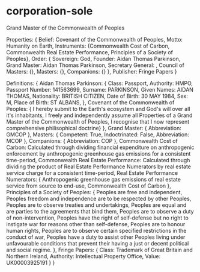 # corporation-sole
Grand Master of the Commonwealth of Peoples

Properties:
  {
  Belief: Covenant of the Commonwealth of Peoples,
  Motto: Humanity on Earth,
  Instruments: 
    {Commonwealth Cost of Carbon,
    Commonwealth Real Estate Performance,
    Principles of a Society of Peoples},
  Order: 
    {
    Sovereign: God,
    Founder: Aidan Thomas Parkinson,
    Grand Master: Aidan Thomas Parkinson,
    Secretary General: ,
    Council of Masters: {},
    Masters: {},
    Companions: {}
  },
  Publisher: Fringe Papers
}

Definitions: {
  Aidan Thomas Parkinson: {
    Class: Passport,
    Authority: HMPO,
    Passport Number: 141563699,
    Surname: PARKINSON,
    Given Names: AIDAN THOMAS,
    Nationality: BRITISH CITIZEN,
    Date of Birth: 30 MAY 1984,
    Sex: M,
    Place of Birth: ST ALBANS,
  },
  Covenant of the Commonwealth of Peoples: {
    I hereby submit to the Earth's ecosystem and God's will over all it's inhabitants,
    I freely and independently assume all Properties of a Grand Master of the Commonwealth of Peoples,
    I recognise that I now represent comprehensive philisophical doctrine}
  },
  Grand Master: {
    Abbreviation: GMCOP
  },
  Masters: {
    Competent: True,
    Indoctrinated: False,
    Abbreviation: MCOP
  },
  Companions: {
    Abbreviation: COP
  },
  Commonwealth Cost of Carbon: Calculated through dividing financial expenditure on anthropogenic enforcement by anthropogenic greenhouse gas emissions for a consistent time-period,
  Commonwealth Real Estate Performance: Calculated through dividing the product of Real Estate Performance Numerators by real estate service charge for a consistent time-period,
  Real Estate Performance Numerators: {
    Anthropogenic greenhouse gas emissions of real estate service from source to end-use,
    Commonwealth Cost of Carbon
  },
  Principles of a Society of Peoples: {
    Peoples are free and independent,
    Peoples freedom and independence are to be respected by other Peoples,
    Peoples are to observe treaties and undertakings,
    Peoples are equal and are parties to the agreements that bind them,
    Peoples are to observe a duty of non-intervention,
    Peoples have the right of self-defense but no right to instigate war for reasons other than self-defense,
    Peoples are to honour human rights,
    Peoples are to observe certain specified restrictions in the conduct of war,
    Peoples have a duty to assist other Peoples living under unfavourable conditions that prevent their having a just or decent political and social regime.
  },
  Fringe Papers: {
    Class: Trademark of Great Britain and Northern Ireland,
    Authority: Intellectual Property Office,
    Value: UK00003925191
  }
}
